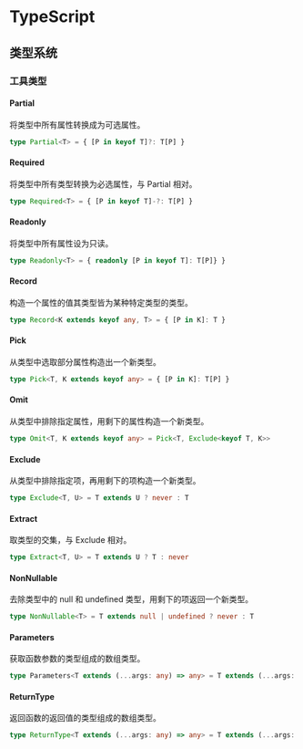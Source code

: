 # TypeScript

## 类型系统

### 工具类型

#### Partial

将类型中所有属性转换成为可选属性。

```ts
type Partial<T> = { [P in keyof T]?: T[P] }
```

#### Required

将类型中所有类型转换为必选属性，与 Partial 相对。

```ts
type Required<T> = { [P in keyof T]-?: T[P] }
```

#### Readonly

将类型中所有属性设为只读。

```ts
type Readonly<T> = { readonly [P in keyof T]: T[P]} }
```

#### Record

构造一个属性的值其类型皆为某种特定类型的类型。

```ts
type Record<K extends keyof any, T> = { [P in K]: T }
```

#### Pick

从类型中选取部分属性构造出一个新类型。

```ts
type Pick<T, K extends keyof any> = { [P in K]: T[P] }
```

#### Omit

从类型中排除指定属性，用剩下的属性构造一个新类型。

```ts
type Omit<T, K extends keyof any> = Pick<T, Exclude<keyof T, K>>
```

#### Exclude

从类型中排除指定项，再用剩下的项构造一个新类型。

```ts
type Exclude<T, U> = T extends U ? never : T
```

#### Extract

取类型的交集，与 Exclude 相对。

```ts
type Extract<T, U> = T extends U ? T : never
```

#### NonNullable

去除类型中的 null 和 undefined 类型，用剩下的项返回一个新类型。

```ts
type NonNullable<T> = T extends null | undefined ? never : T
```

#### Parameters

获取函数参数的类型组成的数组类型。

```ts
type Parameters<T extends (...args: any) => any> = T extends (...args: infer P) ? P : never
```

#### ReturnType

返回函数的返回值的类型组成的数组类型。

```ts
type ReturnType<T extends (...args: any) => any> = T extends (...args: any) => infer P ? P : never
```
